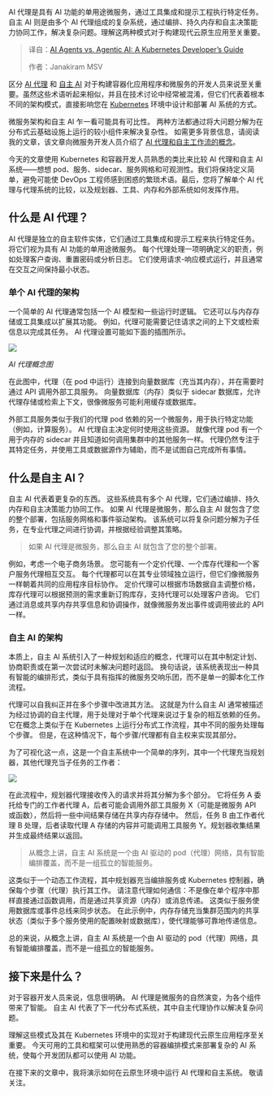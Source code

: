 
<!--
title: AI Agents vs. Agentic AI：Kubernetes开发者指南
cover: https://cdn.thenewstack.io/media/2025/09/77336087-aakash-dhage-plqw2qp-16k-unsplash.jpg
summary: AI 代理是具有 AI 功能的单用途微服务，通过工具集成和提示工程执行特定任务。自主 AI 则是由多个 AI 代理组成的复杂系统，通过编排、持久内存和自主决策能力协同工作，解决复杂问题。理解这两种模式对于构建现代云原生应用至关重要。
-->

AI 代理是具有 AI 功能的单用途微服务，通过工具集成和提示工程执行特定任务。自主 AI 则是由多个 AI 代理组成的复杂系统，通过编排、持久内存和自主决策能力协同工作，解决复杂问题。理解这两种模式对于构建现代云原生应用至关重要。

> 译自：[AI Agents vs. Agentic AI: A Kubernetes Developer’s Guide](https://thenewstack.io/ai-agents-vs-agentic-ai-a-kubernetes-developers-guide/)
> 
> 作者：Janakiram MSV

区分 [AI 代理](https://thenewstack.io/ai-agents-a-comprehensive-introduction-for-developers/) 和 [自主 AI](https://thenewstack.io/agentic-ai-the-next-frontier-of-ai-power/) 对于构建容器化应用程序和微服务的开发人员来说至关重要。虽然这些术语听起来相似，并且在技术讨论中经常被混淆，但它们代表着根本不同的架构模式，直接影响您在 [Kubernetes](https://thenewstack.io/kubernetes/) 环境中设计和部署 AI 系统的方式。

微服务架构和自主 AI 乍一看可能具有可比性。 两种方法都通过将大问题分解为在分布式云基础设施上运行的较小组件来解决复杂性。 如需更多背景信息，请阅读我的文章，该文章向微服务开发人员介绍了 [AI 代理和自主工作流的概念](https://thenewstack.io/what-agentic-workflows-mean-to-microservices-developers/)。

今天的文章使用 Kubernetes 和容器开发人员熟悉的类比来比较 AI 代理和自主 AI 系统——想想 pod、服务、sidecar、服务网格和可观测性。我们将保持定义简单，避免可能使 DevOps 工程师感到困惑的繁琐术语。最后，您将了解单个 AI 代理与代理系统的比较，以及规划器、工具、内存和外部系统如何发挥作用。

## 什么是 AI 代理？

AI 代理是独立的自主软件实体，它们通过工具集成和提示工程来执行特定任务。 将它们视为具有 AI 功能的单用途微服务。 每个代理处理一项明确定义的职责，例如处理客户查询、重置密码或分析日志。 它们使用请求-响应模式运行，并且通常在交互之间保持最小状态。

### 单个 AI 代理的架构

一个简单的 AI 代理通常包括一个 AI 模型和一些运行时逻辑。 它还可以与内存存储或工具集成以扩展其功能。 例如，代理可能需要记住请求之间的上下文或检索信息以完成其任务。 AI 代理设置可能如下面的插图所示。

[![](https://cdn.thenewstack.io/media/2025/09/68a4f0e3-ai-agent-1024x1001.png)](https://cdn.thenewstack.io/media/2025/09/68a4f0e3-ai-agent-1024x1001.png)

*AI 代理概念图*

在此图中，代理（在 pod 中运行）连接到向量数据库（充当其内存），并在需要时通过 API 调用外部工具服务。 向量数据库（内存）类似于 sidecar 数据库，允许代理存储或检索上下文，很像微服务可能利用缓存或数据库。

外部工具服务类似于我们的代理 pod 依赖的另一个微服务，用于执行特定功能（例如，计算服务）。 AI 代理自主决定何时使用这些资源。 就像代理 pod 有一个用于内存的 sidecar 并且知道如何调用集群中的其他服务一样。 代理仍然专注于其特定任务，并使用工具或数据源作为辅助，而不是试图自己完成所有事情。

## 什么是自主 AI？

自主 AI 代表着更复杂的东西。 这些系统具有多个 AI 代理，它们通过编排、持久内存和自主决策能力协同工作。 如果 AI 代理是微服务，那么自主 AI 就包含了您的整个部署，包括服务网格和事件驱动架构。 该系统可以将复杂问题分解为子任务，在专业代理之间进行协调，并根据经验调整其策略。

> 如果 AI 代理是微服务，那么自主 AI 就包含了您的整个部署。

例如，考虑一个电子商务场景。 您可能有一个定价代理、一个库存代理和一个客户服务代理相互交互。 每个代理都可以在其专业领域独立运行，但它们像微服务一样朝着共同的应用程序目标协作。 定价代理可以根据市场数据自主调整价格，库存代理可以根据预测的需求重新订购库存，支持代理可以处理客户咨询。 它们通过消息或共享内存共享信息和协调操作，就像微服务发出事件或调用彼此的 API 一样。

### 自主 AI 的架构

本质上，自主 AI 系统引入了一种规划和适应的概念，代理可以在其中制定计划、协商职责或在第一次尝试时未解决问题时返回。 换句话说，该系统表现出一种具有智能的编排形式，类似于具有指挥的微服务交响乐团，而不是单一的脚本化工作流程。

代理可以自我纠正并在多个步骤中改进其方法。 这就是为什么自主 AI 通常被描述为经过协调的自主代理，用于处理对于单个代理来说过于复杂的相互依赖的任务。 它在概念上类似于在 Kubernetes 上运行分布式工作流程，其中不同的服务处理每个步骤。 但是，在这种情况下，每个步骤/代理都有自主权来实现其部分。

为了可视化这一点，这是一个自主系统中一个简单的序列，其中一个代理充当规划器，其他代理充当子任务的工作者：

[![](https://cdn.thenewstack.io/media/2025/09/0b78cae0-agentic-ai-1-1024x577.png)](https://cdn.thenewstack.io/media/2025/09/0b78cae0-agentic-ai-1-1024x577.png)

在此流程中，规划器代理接收传入的请求并将其分解为多个部分。 它将任务 A 委托给专门的工作者代理 A，后者可能会调用外部工具服务 X（可能是微服务 API 或函数），然后将一些中间结果存储在共享内存存储中。 然后，任务 B 由工作者代理 B 处理，后者读取代理 A 存储的内容并可能调用工具服务 Y。规划器收集结果并生成最终结果以返回。

> 从概念上讲，自主 AI 系统是一个由 AI 驱动的 pod（代理）网络，具有智能编排覆盖，而不是一组孤立的智能服务。

这类似于一个动态工作流程，其中规划器充当编排服务或 Kubernetes 控制器，确保每个步骤（代理）执行其工作。 请注意代理如何通信：不是像在单个程序中那样直接通过函数调用，而是通过共享资源（内存）或消息传递。 这类似于服务使用数据库或事件总线来同步状态。 在此示例中，内存存储充当集群范围内的共享状态（类似于多个服务使用的配置映射或数据库），使代理能够可靠地传递信息。

总的来说，从概念上讲，自主 AI 系统是一个由 AI 驱动的 pod（代理）网络，具有智能编排覆盖，而不是一组孤立的智能服务。

## 接下来是什么？

对于容器开发人员来说，信息很明确。 AI 代理是微服务的自然演变，为各个组件带来了智能。 自主 AI 代表了下一代分布式系统，其中自主代理协作以解决复杂问题。

理解这些模式及其在 Kubernetes 环境中的实现对于构建现代云原生应用程序至关重要。 今天可用的工具和框架可以使用熟悉的容器编排模式来部署复杂的 AI 系统，使每个开发团队都可以使用 AI 功能。

在接下来的文章中，我将演示如何在云原生环境中运行 AI 代理和自主系统。 敬请关注。